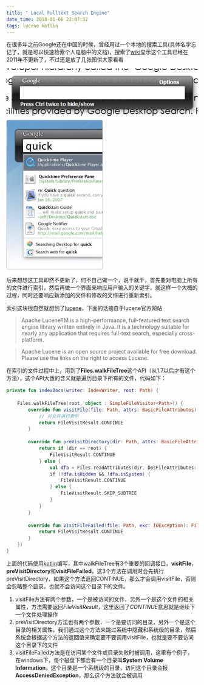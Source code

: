 ```yaml
---
title: " Local Fulltext Search Engine"
date_time: 2018-01-06 22:07:32
tags: lucene kotlin
---
```


在很多年之前Google还在中国的时候，曾经用过一个本地的搜索工具(具体名字忘记了，就是可以快速检索个人电脑中的文档)，搜索了[wiki](https://en.wikipedia.org/wiki/Google_Desktop)显示这个工具已经在2011年不更新了，不过还是放了几张图供大家看看

![searchbar](/imgs/Googledesktopquickfindbox200906.png)
![searchresult](/imgs/Desktop_scrshotmac.jpg)

后来想想这工具即然不更新了，何不自己做一个，说干就干，首先要对电脑上所有的文件进行索引，然后再做一个界面来响应用户输入的关键字，就这样一个大概的过程，同时还要响应新添加的文件和修改的文件进行重新索引。

索引这块很自然就想到了[lucene](https://lucene.apache.org/)，下面的话摘自于lucene官方网站
> Apache LuceneTM is a high-performance, full-featured text search engine library written entirely in Java. It is a technology suitable for nearly any application that requires full-text search, especially cross-platform.

> Apache Lucene is an open source project available for free download. Please use the links on the right to access Lucene.

在索引的文件过程中上，用到了**Files.walkFileTree**这个API（从1.7以后才有这个方法），这个API大致的含义就是遍历目录下所有的文件，代码如下：

```kotlin
private fun indexDocs(writer: IndexWriter, root: Path) {

	Files.walkFileTree(root, object : SimpleFileVisitor<Path>() {
		override fun visitFile(file: Path, attrs: BasicFileAttributes): FileVisitResult {
			// 对文件进行索引
			return FileVisitResult.CONTINUE
		}

		override fun preVisitDirectory(dir: Path, attrs: BasicFileAttributes): FileVisitResult {
			return if (dir == root) {
				FileVisitResult.CONTINUE
			} else {
				val dfa = Files.readAttributes(dir, DosFileAttributes::class.java)
				if (!dfa.isHidden && !dfa.isSystem) {
					FileVisitResult.CONTINUE
				} else {
					FileVisitResult.SKIP_SUBTREE
				}
			}
		}

		override fun visitFileFailed(file: Path, exc: IOException): FileVisitResult {
			return FileVisitResult.CONTINUE
		}
	})
}
```

上面的代码使用[kotlin](http://kotlinlang.org/)编写，其中walkFileTree有3个重要的回调接口，**visitFile**，**preVisitDirectory**和**visitFileFailed**，这3个方法在调用时会先执行preVisitDirectory，如果这个方法返回CONTINUE，那么才会调用visitFile，否则会忽略整个目录，也就不会访问这个目录下的文件。

1. visitFile方法有两个参数，一个是被访问的文件，另外一个是这个文件的相关属性，方法需要返回*FileVisitResult*，这里返回了*CONTINUE*意思就是继续下一个文件处理操作
2. preVisitDirectory方法也有两个参数，一个是要访问的目录，另外一个是这个目录的相关属性，我们通过这个方法来跳过系统中隐藏和系统级的目录，然后系统会根据这个方法的返回值来确定要不要调用visitFile，也就是要不要访问这个目录下的文件
3. visitFileFailed方法是在访问某个文件或目录失败时被调用，这里有个例子，在windows下，每个磁盘下都会有一个目录叫**System Volume Information**，这个目录是一个系统级的目录，访问这个目录会报**AccessDeniedException**，那么这个方法就会被调用

